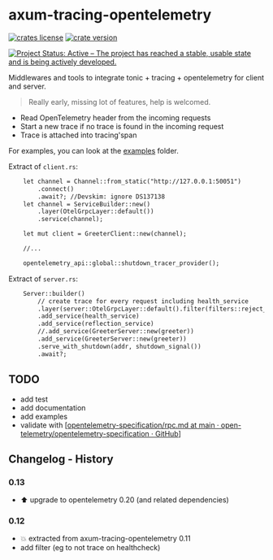 # axum-tracing-opentelemetry

[![crates license](https://img.shields.io/crates/l/tonic-tracing-opentelemetry.svg)](http://creativecommons.org/publicdomain/zero/1.0/)
[![crate version](https://img.shields.io/crates/v/tonic-tracing-opentelemetry.svg)](https://crates.io/crates/tonic-tracing-opentelemetry)

[![Project Status: Active – The project has reached a stable, usable state and is being actively developed.](https://www.repostatus.org/badges/latest/active.svg)](https://www.repostatus.org/#active)

Middlewares and tools to integrate tonic + tracing + opentelemetry for client and server.

> Really early, missing lot of features, help is welcomed.

- Read OpenTelemetry header from the incoming requests
- Start a new trace if no trace is found in the incoming request
- Trace is attached into tracing'span

For examples, you can look at the [examples](https://github.com/davidB/tracing-opentelemetry-instrumentation-sdk/examples/) folder.

Extract of `client.rs`:

```txt
    let channel = Channel::from_static("http://127.0.0.1:50051")
        .connect()
        .await?; //Devskim: ignore DS137138
    let channel = ServiceBuilder::new()
        .layer(OtelGrpcLayer::default())
        .service(channel);

    let mut client = GreeterClient::new(channel);

    //...

    opentelemetry_api::global::shutdown_tracer_provider();
```

Extract of `server.rs`:

```txt
    Server::builder()
        // create trace for every request including health_service
        .layer(server::OtelGrpcLayer::default().filter(filters::reject_healthcheck))
        .add_service(health_service)
        .add_service(reflection_service)
        //.add_service(GreeterServer::new(greeter))
        .add_service(GreeterServer::new(greeter))
        .serve_with_shutdown(addr, shutdown_signal())
        .await?;
```

## TODO

- add test
- add documentation
- add examples
- validate with [[opentelemetry-specification/rpc.md at main · open-telemetry/opentelemetry-specification · GitHub](https://github.com/open-telemetry/opentelemetry-specification/blob/main/specification/trace/semantic_conventions/rpc.md#grpc)]

## Changelog - History

### 0.13

- ⬆️ upgrade to opentelemetry 0.20 (and related dependencies)

### 0.12

- 💥 extracted from axum-tracing-opentelemetry 0.11
- add filter (eg to not trace on healthcheck)
